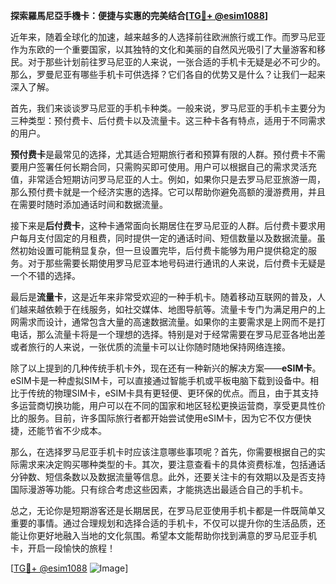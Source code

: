 **探索羅馬尼亞手機卡：便捷与实惠的完美结合[[TG💪+ @esim1088](https://t.me/s/esim1088)]**

近年来，随着全球化的加速，越来越多的人选择前往欧洲旅行或工作。而罗马尼亚作为东欧的一个重要国家，以其独特的文化和美丽的自然风光吸引了大量游客和移民。对于那些计划前往罗马尼亚的人来说，一张合适的手机卡无疑是必不可少的。那么，罗曼尼亚有哪些手机卡可供选择？它们各自的优势又是什么？让我们一起来深入了解。

首先，我们来谈谈罗马尼亚的手机卡种类。一般来说，罗马尼亚的手机卡主要分为三种类型：预付费卡、后付费卡以及流量卡。这三种卡各有特点，适用于不同需求的用户。

**预付费卡**是最常见的选择，尤其适合短期旅行者和预算有限的人群。预付费卡不需要用户签署任何长期合同，只需购买即可使用。用户可以根据自己的需求灵活充值，非常适合短期访问罗马尼亚的人士。例如，如果你只是去罗马尼亚旅游一周，那么预付费卡就是一个经济实惠的选择。它可以帮助你避免高额的漫游费用，并且在需要时随时添加通话时间和数据流量。

接下来是**后付费卡**，这种卡通常面向长期居住在罗马尼亚的人群。后付费卡要求用户每月支付固定的月租费，同时提供一定的通话时间、短信数量以及数据流量。虽然初始设置可能稍显复杂，但一旦设置完毕，后付费卡能够为用户提供稳定的服务。对于那些需要长期使用罗马尼亚本地号码进行通讯的人来说，后付费卡无疑是一个不错的选择。

最后是**流量卡**，这是近年来非常受欢迎的一种手机卡。随着移动互联网的普及，人们越来越依赖于在线服务，如社交媒体、地图导航等。流量卡专门为满足用户的上网需求而设计，通常包含大量的高速数据流量。如果你的主要需求是上网而不是打电话，那么流量卡将是一个理想的选择。特别是对于经常需要在罗马尼亚各地出差或者旅行的人来说，一张优质的流量卡可以让你随时随地保持网络连接。

除了以上提到的几种传统手机卡外，现在还有一种新兴的解决方案——**eSIM卡**。eSIM卡是一种虚拟SIM卡，可以直接通过智能手机或平板电脑下载到设备中。相比于传统的物理SIM卡，eSIM卡具有更轻便、更环保的优点。而且，由于其支持多运营商切换功能，用户可以在不同的国家和地区轻松更换运营商，享受更具性价比的服务。目前，许多国际旅行者都开始尝试使用eSIM卡，因为它不仅方便快捷，还能节省不少成本。

那么，在选择罗马尼亚手机卡时应该注意哪些事项呢？首先，你需要根据自己的实际需求来决定购买哪种类型的卡。其次，要注意查看卡的具体资费标准，包括通话分钟数、短信条数以及数据流量等信息。此外，还要关注卡的有效期以及是否支持国际漫游等功能。只有综合考虑这些因素，才能挑选出最适合自己的手机卡。

总之，无论你是短期游客还是长期居民，在罗马尼亚使用手机卡都是一件既简单又重要的事情。通过合理规划和选择合适的手机卡，不仅可以提升你的生活品质，还能让你更好地融入当地的文化氛围。希望本文能帮助你找到满意的罗马尼亚手机卡，开启一段愉快的旅程！

[[TG💪+ @esim1088](https://t.me/s/esim1088) ![Image](https://i.postimg.cc/4NQfJmqS/Snipaste-2025-05-13-00-14-12.png)]